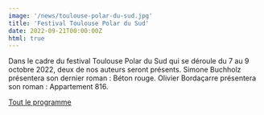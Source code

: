 ```yaml
---
image: '/news/toulouse-polar-du-sud.jpg'
title: 'Festival Toulouse Polar du Sud'
date: 2022-09-21T00:00:00Z
html: true
---
```


<p>
  Dans le cadre du festival Toulouse Polar du Sud qui se déroule du 7 au 9 octobre 2022, deux de nos auteurs seront présents.
  Simone Buchholz présentera son dernier roman : Béton rouge. Olivier Bordaçarre présentera son roman : Appartement 816.<br/>
</p>
<p>
  <a
    href="https://www.toulouse-polars-du-sud.com/"
    rel="noopener noreferrer"
    target="_blank"
  >
    Tout le programme
  </a>
</p>


